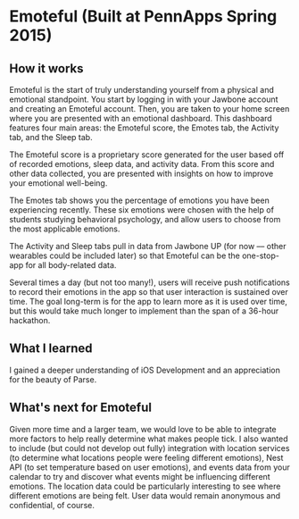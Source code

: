 # Emoteful (Built at PennApps Spring 2015)

## How it works
Emoteful is the start of truly understanding yourself from a physical and emotional standpoint. You start by logging in with your Jawbone account and creating an Emoteful account. Then, you are taken to your home screen where you are presented with an emotional dashboard. This dashboard features four main areas: the Emoteful score, the Emotes tab, the Activity tab, and the Sleep tab. 

The Emoteful score is a proprietary score generated for the user based off of recorded emotions, sleep data, and activity data. From this score and other data collected, you are presented with insights on how to improve your emotional well-being.

The Emotes tab shows you the percentage of emotions you have been experiencing recently. These six emotions were chosen with the help of students studying behavioral psychology, and allow users to choose from the most applicable emotions.

The Activity and Sleep tabs pull in data from Jawbone UP (for now –– other wearables could be included later) so that Emoteful can be the one-stop-app for all body-related data.

Several times a day (but not too many!), users will receive push notifications to record their emotions in the app so that user interaction is sustained over time. The goal long-term is for the app to learn more as it is used over time, but this would take much longer to implement than the span of a 36-hour hackathon.

## What I learned
I gained a deeper understanding of iOS Development and an appreciation for the beauty of Parse. 

## What's next for Emoteful
Given more time and a larger team, we would love to be able to integrate more factors to help really determine what makes people tick. I also wanted to include (but could not develop out fully) integration with location services (to determine what locations people were feeling different emotions), Nest API (to set temperature based on user emotions), and events data from your calendar to try and discover what events might be influencing different emotions. The location data could be particularly interesting to see where different emotions are being felt. User data would remain anonymous and confidential, of course.
